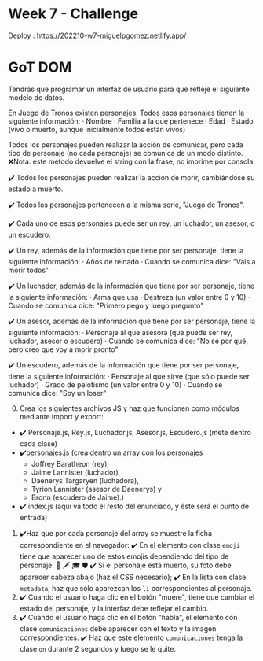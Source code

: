 # Week 7 - Challenge

Deploy : https://202210-w7-miguelpgomez.netlify.app/

# GoT DOM

Tendrás que programar un interfaz de usuario para que refleje el siguiente modelo de datos.

En Juego de Tronos existen personajes. Todos esos personajes tienen la siguiente información: · Nombre · Familia a la que pertenece · Edad · Estado (vivo o muerto, aunque inicialmente todos están vivos)

Todos los personajes pueden realizar la acción de comunicar, pero cada tipo de personaje (no cada personaje) se comunica de un modo distinto. ❌Nota: este método devuelve el string con la frase, no imprime por consola.

✔️ Todos los personajes pueden realizar la acción de morir, cambiándose su estado a muerto.

✔️ Todos los personajes pertenecen a la misma serie, "Juego de Tronos".

✔️ Cada uno de esos personajes puede ser un rey, un luchador, un asesor, o un escudero.

✔️ Un rey, además de la información que tiene por ser personaje, tiene la siguiente información: · Años de reinado · Cuando se comunica dice: "Vais a morir todos"

✔️ Un luchador, además de la información que tiene por ser personaje, tiene la siguiente información: · Arma que usa · Destreza (un valor entre 0 y 10) · Cuando se comunica dice: "Primero pego y luego pregunto"

✔️ Un asesor, además de la información que tiene por ser personaje, tiene la siguiente información: · Personaje al que asesora (que puede ser rey, luchador, asesor o escudero) · Cuando se comunica dice: "No sé por qué, pero creo que voy a morir pronto"

✔️ Un escudero, además de la información que tiene por ser personaje, tiene la siguiente información: · Personaje al que sirve (que sólo puede ser luchador) · Grado de pelotismo (un valor entre 0 y 10) · Cuando se comunica dice: "Soy un loser"

0. Crea los siguientes archivos JS y haz que funcionen como módulos mediante import y export:

-   ✔️ Personaje.js, Rey.js, Luchador.js, Asesor.js, Escudero.js (mete dentro cada clase)
-   ✔️personajes.js (crea dentro un array con los personajes
    -   Joffrey Baratheon (rey),
    -   Jaime Lannister (luchador),
    -   Daenerys Targaryen (luchadora),
    -   Tyrion Lannister (asesor de Daenerys) y
    -   Bronn (escudero de Jaime).)
-   ✔️ index.js (aquí va todo el resto del enunciado, y éste será el punto de entrada)

1. ✔️Haz que por cada personaje del array se muestre la ficha correspondiente en el navegador:
   ✔️ En el elemento con clase `emoji` tiene que aparecer uno de estos emojis dependiendo del tipo de personaje: 👑 🗡 🎓 🛡
   ✔️ Si el personaje está muerto, su foto debe aparecer cabeza abajo (haz el CSS necesario);
   ✔️ En la lista con clase `metadata`, haz que sólo aparezcan los `li` correspondientes al personaje.
2. ✔️ Cuando el usuario haga clic en el botón "muere", tiene que cambiar el estado del personaje, y la interfaz debe reflejar el cambio.
3. ✔️ Cuando el usuario haga clic en el botón "habla", el elemento con clase `comunicaciones` debe aparecer con el texto y la imagen correspondientes.
   ✔️ Haz que este elemento `comunicaciones` tenga la clase `on` durante 2 segundos y luego se le quite.
